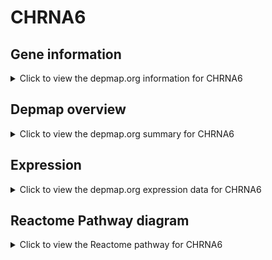 <h1>CHRNA6</h1>

<h2>Gene information</h2>
<details>
  <summary>Click to view the depmap.org information for CHRNA6</summary>
  <p><a href="https://depmap.org/portal/gene/CHRNA6?tab=about" target="_BLANK">Open page in a new tab...</a></p>
  <iframe src="https://depmap.org/portal/gene/CHRNA6?tab=about" style="border:none;width:100%;height:800px"></iframe>
</details>

<h2>Depmap overview</h2>
<details>
  <summary>Click to view the depmap.org summary for CHRNA6</summary>
  <p><a href="https://depmap.org/portal/gene/CHRNA6?tab=overview" target="_BLANK">Open page in a new tab...</a></p>
  <iframe src="https://depmap.org/portal/gene/CHRNA6?tab=overview" style="border:none;width:100%;height:800px"></iframe>
</details>

<h2>Expression</h2>
<details>
  <summary>Click to view the depmap.org expression data for CHRNA6</summary>
  <p><a href="https://depmap.org/portal/gene/CHRNA6?tab=characterization" target="_BLANK">Open page in a new tab...</a></p>
  <iframe src="https://depmap.org/portal/gene/CHRNA6?tab=characterization" style="border:none;width:100%;height:800px"></iframe>
</details>



<h2>Reactome Pathway diagram</h2>
<details>
  <summary>Click to view the Reactome pathway for CHRNA6</summary>
  <p><a href="https://reactome.org/PathwayBrowser/#/R-HSA-629597" target="_BLANK">Open page in a new tab...</a></p>
  <p>Highly calcium permeable nicotinic acetylcholine receptors</p>
<iframe src="https://reactome.org/PathwayBrowser/#/R-HSA-629597" style="border:none;width:100%;height:800px"></iframe>
</details>



